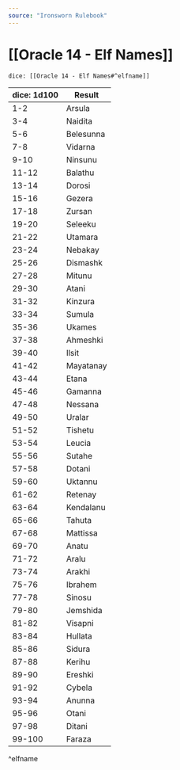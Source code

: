 ```yaml
---
source: "Ironsworn Rulebook"
---
```

# [[Oracle 14 - Elf Names]]

`dice: [[Oracle 14 - Elf Names#^elfname]]`

| dice: 1d100 | Result    |
| ----------- | --------- |
| 1-2         | Arsula    |
| 3-4         | Naidita   |
| 5-6         | Belesunna |
| 7-8         | Vidarna   |
| 9-10        | Ninsunu   |
| 11-12       | Balathu   |
| 13-14       | Dorosi    |
| 15-16       | Gezera    |
| 17-18       | Zursan    |
| 19-20       | Seleeku   |
| 21-22       | Utamara   |
| 23-24       | Nebakay   |
| 25-26       | Dismashk  |
| 27-28       | Mitunu    |
| 29-30       | Atani     |
| 31-32       | Kinzura   |
| 33-34       | Sumula    |
| 35-36       | Ukames    |
| 37-38       | Ahmeshki  |
| 39-40       | Ilsit     |
| 41-42       | Mayatanay |
| 43-44       | Etana     |
| 45-46       | Gamanna   |
| 47-48       | Nessana   |
| 49-50       | Uralar    |
| 51-52       | Tishetu   |
| 53-54       | Leucia    |
| 55-56       | Sutahe    |
| 57-58       | Dotani    |
| 59-60       | Uktannu   |
| 61-62       | Retenay   |
| 63-64       | Kendalanu |
| 65-66       | Tahuta    |
| 67-68       | Mattissa  |
| 69-70       | Anatu     |
| 71-72       | Aralu     |
| 73-74       | Arakhi    |
| 75-76       | Ibrahem   |
| 77-78       | Sinosu    |
| 79-80       | Jemshida  |
| 81-82       | Visapni   |
| 83-84       | Hullata   |
| 85-86       | Sidura    |
| 87-88       | Kerihu    |
| 89-90       | Ereshki   |
| 91-92       | Cybela    |
| 93-94       | Anunna    |
| 95-96       | Otani     |
| 97-98       | Ditani    |
| 99-100      | Faraza    |
^elfname

